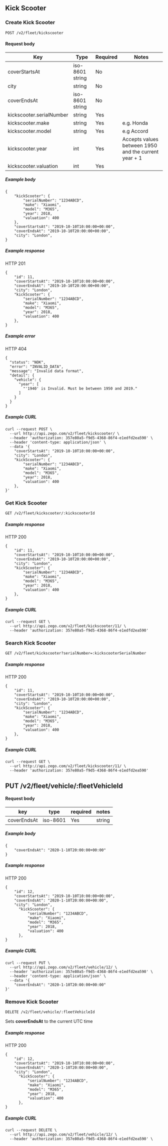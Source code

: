 ## Kick Scooter

### Create Kick Scooter

`POST /v2/fleet/kickscooter`

#### Request body

| Key | Type | Required | Notes |
| --- | --- | --- | --- |
| coverStartsAt | iso-8601 string | No |  |
| city | string | No |  |
| coverEndsAt | iso-8601 string | No |  |
| kickscooter.serialNumber | string | Yes |  |
| kickscooter.make | string | Yes | e.g. Honda |
| kickscooter.model | string | Yes | e.g Accord |
| kickscooter.year | int | Yes | Accepts values between 1950 and the current year + 1 |
| kickscooter.valuation | int | Yes |  |

##### Example body

```
{
    "kickScooter": {
        "serialNumber": "1234ABCD", 
        "make": "Xiaomi",
        "model": "M365", 
        "year": 2018, 
        "valuation": 400
    },
    "coverStartsAt": "2019-10-10T10:00:00+00:00",
    "coverEndsAt": "2019-10-10T20:00:00+00:00",
    "city": "London",
}
```

##### Example response

HTTP 201

```
{
    "id": 11,
    "coverStartsAt": "2019-10-10T10:00:00+00:00",
    "coverEndsAt": "2019-10-10T20:00:00+00:00",
    "city": "London",
    "kickScooter": {
        "serialNumber": "1234ABCD", 
        "make": "Xiaomi",
        "model": "M365", 
        "year": 2018, 
        "valuation": 400
    },
}
```

##### Example error

HTTP 404

```
{
  "status": "NOK",
  "error": "INVALID_DATA",
  "message": "Invalid data format",
  "detail": {
    "vehicle": {
      "year": [
        "'1940' is Invalid. Must be between 1950 and 2019."
      ]
    }
  }
}
```

##### Example CURL

```
curl --request POST \
  --url http://api.zego.com/v2/fleet/kickscooter/ \
  --header 'authorization: 357e80a5-f9d5-4368-86f4-e1edfd2ea590' \
  --header 'content-type: application/json' \
  --data '{
    "coverStartsAt": "2019-10-10T10:00:00+00:00",
    "city": "London",
    "kickScooter": {
        "serialNumber": "1234ABCD", 
        "make": "Xiaomi",
        "model": "M365", 
        "year": 2018, 
        "valuation": 400
    },
}'
```

### Get Kick Scooter

`GET /v2/fleet/kickscooter/:kickscooterId`

##### Example response

HTTP 200

```
{
    "id": 11,
    "coverStartsAt": "2019-10-10T10:00:00+00:00",
    "coverEndsAt": "2019-10-10T20:00:00+00:00",
    "city": "London",
    "kickScooter": {
        "serialNumber": "1234ABCD", 
        "make": "Xiaomi",
        "model": "M365", 
        "year": 2018, 
        "valuation": 400
    },
}
```

##### Example CURL

```
curl --request GET \
  --url http://api.zego.com/v2/fleet/kickscooter/11/ \
  --header 'authorization: 357e80a5-f9d5-4368-86f4-e1edfd2ea590'
```

### Search Kick Scooter

`GET /v2/fleet/kickscooter?serialNumber=:kickscooterSerialNumber`

##### Example response

HTTP 200

```
{
    "id": 11,
    "coverStartsAt": "2019-10-10T10:00:00+00:00",
    "coverEndsAt": "2019-10-10T20:00:00+00:00",
    "city": "London",
    "kickScooter": {
        "serialNumber": "1234ABCD", 
        "make": "Xiaomi",
        "model": "M365", 
        "year": 2018, 
        "valuation": 400
    },
}
```

##### Example CURL

```
curl --request GET \
  --url http://api.zego.com/v2/fleet/kickscooter/11/ \
  --header 'authorization: 357e80a5-f9d5-4368-86f4-e1edfd2ea590'
```

## PUT /v2/fleet/vehicle/:fleetVehicleId

#### Request body

| **key** | **type** | required | **notes** |
| --- | --- | --- | --- |
| coverEndsAt | iso-8601 | Yes | string |

##### Example body

```
{
    "coverEndsAt": "2020-1-10T20:00:00+00:00"
}
```

##### Example response

HTTP 200

```
{
    "id": 12,
    "coverStartsAt": "2019-10-10T10:00:00+00:00",
    "coverEndsAt": "2020-1-10T20:00:00+00:00",
    "city": "London",
      "kickScooter": {
          "serialNumber": "1234ABCD", 
          "make": "Xiaomi",
          "model": "M365", 
          "year": 2018, 
          "valuation": 400
      },
}
```

##### Example CURL

```
curl --request PUT \
  --url http://api.zego.com/v2/fleet/vehicle/12/ \
  --header 'authorization: 357e80a5-f9d5-4368-86f4-e1edfd2ea590' \
  --header 'content-type: application/json' \
  --data '{
    "coverEndsAt": "2020-1-10T20:00:00+00:00"
}'
```

### Remove Kick Scooter

`DELETE /v2/fleet/vehicle/:fleetVehicleId`

Sets **coverEndsAt** to the current UTC time

##### Example response

HTTP 200

```
{
    "id": 12,
    "coverStartsAt": "2019-10-10T10:00:00+00:00",
    "coverEndsAt": "2020-1-10T20:00:00+00:00",
    "city": "London",
      "kickScooter": {
          "serialNumber": "1234ABCD", 
          "make": "Xiaomi",
          "model": "M365", 
          "year": 2018, 
          "valuation": 400
      },
}
```

##### Example CURL

```
curl --request DELETE \
  --url http://api.zego.com/v2/fleet/vehicle/12/ \
  --header 'authorization: 357e80a5-f9d5-4368-86f4-e1edfd2ea590' \
```
